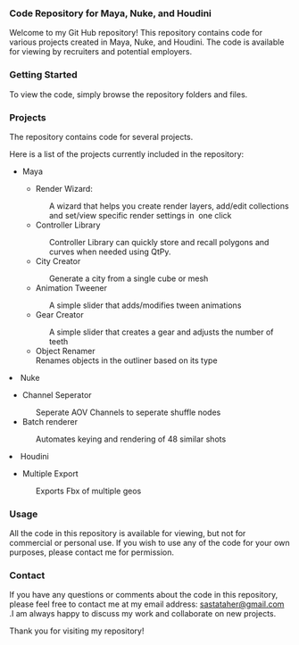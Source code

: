 ### Code Repository for Maya, Nuke, and Houdini


Welcome to my Git Hub repository! This repository contains code for various projects created in Maya, Nuke, and Houdini. The code is available for viewing by recruiters and potential employers.

### Getting Started
To view the code, simply browse the repository folders and files. 

### Projects
The repository contains code for several projects.

Here is a list of the projects currently included in the repository:
<ul>
  <li>Maya</li>
  <ul>
    <li>Render Wizard: </li>
      <ul>A wizard that helps you create render layers, add/edit collections and set/view specific render settings in  one click</ul>
    <li>Controller Library</li>
      <ul>Controller Library can quickly store and recall polygons and curves when needed using QtPy.</ul>
    <li>City Creator</li>
      <ul>Generate a city from a single cube or mesh</ul>
    <li>Animation Tweener</li>
      <ul>A simple slider that adds/modifies tween animations </ul>
    <li>Gear Creator</li>
      <ul>A simple slider that creates a gear and adjusts the number of teeth</ul>
     <li>Object Renamer</li>
      <ui> Renames objects in the outliner based on its type </ul>
  </ul>
  <li>Nuke</li>
    <ul>
      <li>Channel Seperator</li>
        <ul>Seperate AOV Channels to seperate shuffle nodes </ul>
      <li>Batch renderer</li>
        <ul> Automates keying and rendering of 48 similar shots</ul>
    </ul>
  <li>Houdini</li>
  <ul>
    <li>Multiple Export</li>
    <ul> Exports Fbx of multiple geos </ul>
  </ul>
</ul>

### Usage
All the code in this repository is available for viewing, but not for commercial or personal use. If you wish to use any of the code for your own purposes, please contact me for permission.

### Contact
If you have any questions or comments about the code in this repository, please feel free to contact me at my email address: sastataher@gmail.com .I am always happy to discuss my work and collaborate on new projects.

Thank you for visiting my repository!

